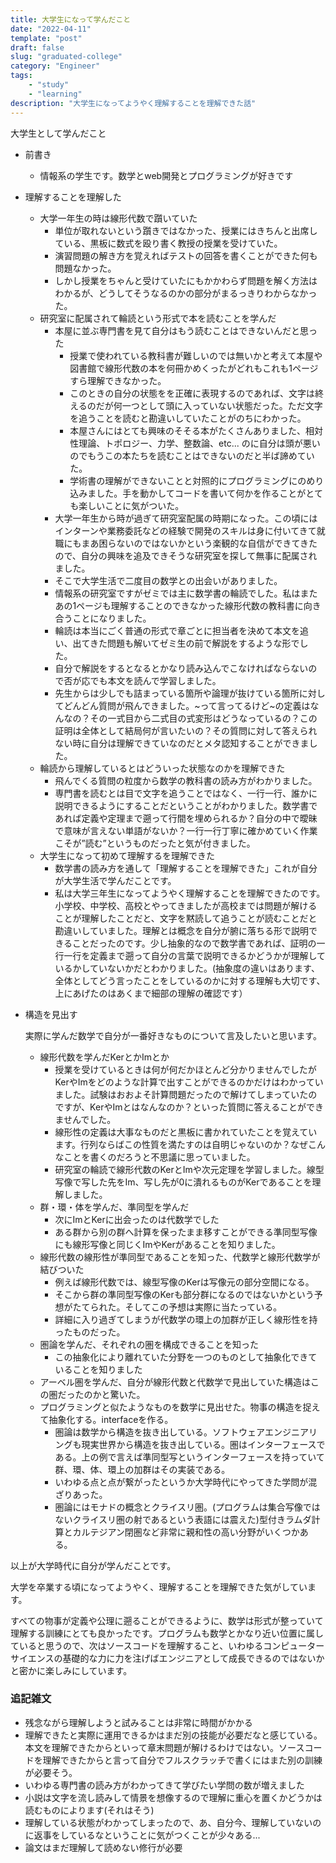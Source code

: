 ```yaml
---
title: 大学生になって学んだこと
date: "2022-04-11"
template: "post"
draft: false
slug: "graduated-college"
category: "Engineer"
tags:
    - "study"
    - "learning"
description: "大学生になってようやく理解することを理解できた話"
---
```



大学生として学んだこと

- 前書き
	- 情報系の学生です。数学とweb開発とプログラミングが好きです
- 理解することを理解した
    - 大学一年生の時は線形代数で躓いていた
        - 単位が取れないという躓きではなかった、授業にはきちんと出席している、黒板に数式を殴り書く教授の授業を受けていた。
        - 演習問題の解き方を覚えればテストの回答を書くことができた何も問題なかった。
        - しかし授業をちゃんと受けていたにもかかわらず問題を解く方法はわかるが、どうしてそうなるのかの部分がまるっきりわからなかった。
    - 研究室に配属されて輪読という形式で本を読むことを学んだ
        - 本屋に並ぶ専門書を見て自分はもう読むことはできないんだと思った
            - 授業で使われている教科書が難しいのでは無いかと考えて本屋や図書館で線形代数の本を何冊かめくったがどれもこれも1ページすら理解できなかった。
            - このときの自分の状態をを正確に表現するのであれば、文字は終えるのだが何一つとして頭に入っていない状態だった。ただ文字を追うことを読むと勘違いしていたことがのちにわかった。
            - 本屋さんにはとても興味のそそる本がたくさんありました、相対性理論、トポロジー、力学、整数論、etc... のに自分は頭が悪いのでもうこの本たちを読むことはできないのだと半ば諦めていた。
            - 学術書の理解ができないことと対照的にプログラミングにのめり込みました。手を動かしてコードを書いて何かを作ることがとても楽しいことに気がついた。
        - 大学一年生から時が過ぎて研究室配属の時期になった。この頃にはインターンや業務委託などの経験で開発のスキルは身に付いてきて就職にもまあ困らないのではないかという楽観的な自信ができてきたので、自分の興味を追及できそうな研究室を探して無事に配属されました。
        - そこで大学生活で二度目の数学との出会いがありました。
        - 情報系の研究室ですがゼミでは主に数学書の輪読でした。私はまたあの1ページも理解することのできなかった線形代数の教科書に向き合うことになりました。
        - 輪読は本当にごく普通の形式で章ごとに担当者を決めて本文を追い、出てきた問題も解いてゼミ生の前で解説をするような形でした。
        - 自分で解説をするとなるとかなり読み込んでこなければならないので否が応でも本文を読んで学習しました。
        - 先生からは少しでも詰まっている箇所や論理が抜けている箇所に対してどんどん質問が飛んできました。~って言ってるけど~の定義はなんなの？その一式目から二式目の式変形はどうなっているの？この証明は全体として結局何が言いたいの？その質問に対して答えられない時に自分は理解できていなのだとメタ認知することができました。
    - 輪読から理解しているとはどういった状態なのかを理解できた
        - 飛んでくる質問の粒度から数学の教科書の読み方がわかりました。
        - 専門書を読むとは目で文字を追うことではなく、一行一行、誰かに説明できるようにすることだということがわかりました。数学書であれば定義や定理まで遡って行間を埋められるか？自分の中で曖昧で意味が言えない単語がないか？一行一行丁寧に確かめていく作業こそが”読む”というものだったと気が付きました。
    - 大学生になって初めて理解するを理解できた
        - 数学書の読み方を通して「理解することを理解できた」これが自分が大学生活で学んだことです。
        - 私は大学三年生になってようやく理解することを理解できたのです。小学校、中学校、高校とやってきましたが高校までは問題が解けることが理解したことだと、文字を黙読して追うことが読むことだと勘違いしていました。理解とは概念を自分が腑に落ちる形で説明できることだったのです。少し抽象的なので数学書であれば、証明の一行一行を定義まで遡って自分の言葉で説明できるかどうかが理解しているかしていないかだとわかりました。(抽象度の違いはあります、全体としてどう言ったことをしているのかに対する理解も大切です、上にあげたのはあくまで細部の理解の確認です）
- 構造を見出す
    
    実際に学んだ数学で自分が一番好きなものについて言及したいと思います。
    
    - 線形代数を学んだKerとかImとか
        - 授業を受けているときは何が何だかほとんど分かりませんでしたがKerやImをどのような計算で出すことができるのかだけはわかっていました。試験はおおよそ計算問題だったので解けてしまっていたのですが、KerやImとはなんなのか？といった質問に答えることができませんでした。
        - 線形性の定義は大事なものだと黒板に書かれていたことを覚えています。行列ならばこの性質を満たすのは自明じゃないのか？なぜこんなことを書くのだろうと不思議に思っていました。
        - 研究室の輪読で線形代数のKerとImや次元定理を学習しました。線型写像で写した先をIm、写し先が0に潰れるものがKerであることを理解しました。
    - 群・環・体を学んだ、準同型を学んだ
        - 次にImとKerに出会ったのは代数学でした
        - ある群から別の群へ計算を保ったまま移すことができる準同型写像にも線形写像と同じくImやKerがあることを知りました。
    - 線形代数の線形性が準同型であることを知った、代数学と線形代数学が結びついた
        - 例えば線形代数では、線型写像のKerは写像元の部分空間になる。
        - そこから群の準同型写像のKerも部分群になるのではないかという予想がたてられた。そしてこの予想は実際に当たっている。
        - 詳細に入り過ぎてしまうが代数学の環上の加群が正しく線形性を持ったものだった。
    - 圏論を学んだ、それぞれの圏を構成できることを知った
        - この抽象化により離れていた分野を一つのものとして抽象化できていることを知りました
    - アーベル圏を学んだ、自分が線形代数と代数学で見出していた構造はこの圏だったのかと驚いた。
    - プログラミングと似たようなものを数学に見出せた。物事の構造を捉えて抽象化する。interfaceを作る。
        - 圏論は数学から構造を抜き出している。ソフトウェアエンジニアリングも現実世界から構造を抜き出している。圏はインターフェースである。上の例で言えば準同型写というインターフェースを持っていて群、環、体、環上の加群はその実装である。
        - いわゆる点と点が繋がったというか大学時代にやってきた学問が混ざりあった。
        - 圏論にはモナドの概念とクライスリ圏。(プログラムは集合写像ではないクライスリ圏の射であるという表語には震えた)型付きラムダ計算とカルテジアン閉圏など非常に親和性の高い分野がいくつかある。
        
    
以上が大学時代に自分が学んだことです。
    
大学を卒業する頃になってようやく、理解することを理解できた気がしています。
    
すべての物事が定義や公理に遡ることができるように、数学は形式が整っていて理解する訓練にとても良かったです。プログラムも数学とかなり近い位置に属していると思うので、次はソースコードを理解すること、いわゆるコンピューターサイエンスの基礎的な力に力を注げばエンジニアとして成長できるのではないかと密かに楽しみにしています。


    
### 追記雑文
    
- 残念ながら理解しようと試みることは非常に時間がかかる
- 理解できたと実際に運用できるかはまだ別の技能が必要だなと感じている。本文を理解できたからといって章末問題が解けるわけではない。ソースコードを理解できたからと言って自分でフルスクラッチで書くにはまた別の訓練が必要そう。
- いわゆる専門書の読み方がわかってきて学びたい学問の数が増えました
- 小説は文字を流し読みして情景を想像するので理解に重心を置くかどうかは読むものによります(それはそう)
- 理解している状態がわかってしまったので、あ、自分今、理解していないのに返事をしているなということに気がつくことが少々ある...
- 論文はまだ理解して読めない修行が必要